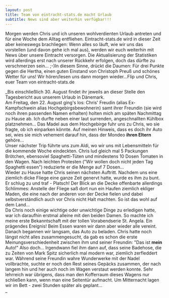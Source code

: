 ```yaml
---
layout: post
title: Team von eintracht-stats.de macht Urlaub
subtitle: News sind aber weiterhin verfügbar!!!
---
```


Morgen werden Chris und ich unseren wohlverdienten Urlaub antreten und für eine Woche dem Alltag entfliehen. Eintracht-stats.de wird in dieser Zeit aber keineswegs brachliegen: Wenn alles so läuft, wie wir uns das vorstellen (und davon gehe ich mal aus), werden wir euch weiterhin mit News über unsere Eintracht versorgen. Die Aktualisierung der Statistiken wird allerdings erst nach unserer Rückkehr erfolgen, doch das dürfte zu verschmerzen sein... ;-)In diesem Sinne, drückt die Daumen: Für drei Punkte gegen die Hertha, einen guten Einstand von Christoph Preuß und schönes Wetter für uns! Wir hören/lesen uns dann morgen wieder...Flip und Chris, euer Team von eintracht-stats.de

_Bis einschließlich 30. August findet ihr jeweils an dieser Stelle den Tagesbericht aus unserem Urlaub in Dänemark.  
Am Freitag, den 22. August ging's los: Chris' Freudin (alias Ex-Kampfschwein alias Hochgebirgsbewohnerin) samt ihrer Freundin (sie wird noch ihren passenden Namen erhalten) holten mich am späten Nachmittag zu Hause ab. Ich durfte neben einer laut surrenden, angeschnallten Kühlbox platznehmen... Das Madel aus dem Hochgebirge fuhr uns zu Chris, wo sie fragte, ob ich einparken könnte. Auf meinen Hinweis, dass es doch ihr Auto sei, wies sie mich vehement darauf hin, dass der Mondeo **ihren Eltern** gehöre...  
Unser nächster Trip führte uns zum Aldi, wo wir uns mit Lebensmitteln für die kommende Woche eindeckten. Chris lud gleich mal 5 Packungen Brötchen, ebensoviel Spaghetti-Tüten und mindestens 10 Dosen Tomaten in den Wagen. Nach leichten Protesten ("Wir wollen doch nicht jeden Tag Spaghetti essen") reduzierte er die Menge auf 7 Dosen...  
Wieder zu Hause hatte Chris seinen nächsten Auftritt. Nachdem uns eine ziemlich dicke Fliege eine ganze Zeit genervt hatte, wurde es ihm zu bunt. Er schlug zu und traf - Platsch! Der Blick an die Decke offenbarte allerdings Schlimmes: Anstelle der Fliege saß dort nun ein Haufen ziemlich ekliger Maden, die eine nach der anderen von der Decke fielen und dabei selbstverständlich auch vor Chris nicht Halt machten. So ist das wohl auf dem Land...  
Da Chris noch einige wichtige oder unwichtige Dinge zu erledigen hatte, war ich daraufhin erstmal alleine mit den beiden Damen. So machte ich meine erste Bekanntschaft mit der tollen Vorabendserie St. Angela. Ein prägendes Ereignis! Beim Essen waren wir dann aber wieder alle vereint. Danach begannen wir langsam, das Auto zu beladen. Chris hatte noch längst nicht alles zusammengesucht, da gab es schon die erste Meinungsverschiedenheit zwischen ihm und seiner Freundin: "Das ist **mein** Auto!" Also doch... Irgendwann fiel ihm dann auf, dass seine Badehose, die zu Zeiten von Mark Spitz sicherlich mal modern war, ziemlich zerfleddert war. Während seine Freundin wahre Wunderwerke mit der Nadel vollbrachte, suchte er noch den Rest seines Gepäcks zusammen, der nach langem hin und her auch noch im Wagen verstaut werden konnte. Sehr lehrreich war übrigens, dass man den Kofferraum dieses Wagens nur schließen kann, wenn man eine Seitentür aufmacht. Um Mitternacht lagen wir im Bett - zwei Stunden später als geplant...  
_
